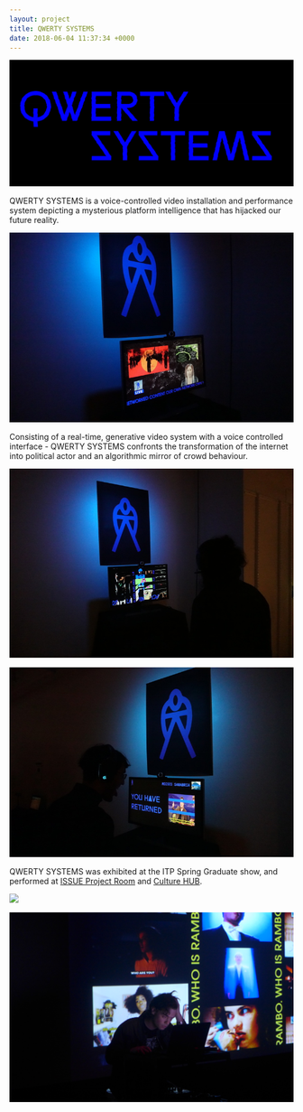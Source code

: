 ```yaml
---
layout: project
title: QWERTY SYSTEMS
date: 2018-06-04 11:37:34 +0000
---
```


![](/assets/qwerty/1.png)

QWERTY SYSTEMS is a voice-controlled video installation and performance system depicting a mysterious platform intelligence that has hijacked our future reality.

![](/assets/qwerty/sh/5.JPG)

Consisting of a real-time, generative video system with a voice controlled interface - QWERTY SYSTEMS confronts the transformation of the internet into political actor and an algorithmic mirror of crowd behaviour.

![](/assets/qwerty/sh/2.JPG)

![](/assets/qwerty/sh/4.JPG)

QWERTY SYSTEMS was exhibited at the ITP Spring Graduate show, and performed at [ISSUE Project Room](http://issueprojectroom.org/) and [Culture HUB](http://www.culturehub.org/).

![](/assets/qwerty/is/0.jpg)

![](/assets/qwerty/ch/2.JPG)
